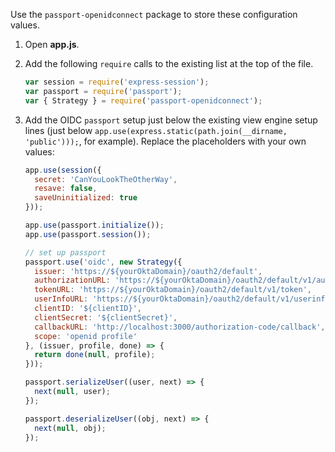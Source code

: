 Use the `passport-openidconnect` package to store these configuration values.

1. Open **app.js**.
1. Add the following `require` calls to the existing list at the top of the file.

   ```js
   var session = require('express-session');
   var passport = require('passport');
   var { Strategy } = require('passport-openidconnect');
   ```

1. Add the OIDC `passport` setup just below the existing view engine setup lines (just below `app.use(express.static(path.join(__dirname, 'public')));`, for example). Replace the placeholders with your own values:

   ```js
   app.use(session({
     secret: 'CanYouLookTheOtherWay',
     resave: false,
     saveUninitialized: true
   }));

   app.use(passport.initialize());
   app.use(passport.session());

   // set up passport
   passport.use('oidc', new Strategy({
     issuer: 'https://${yourOktaDomain}/oauth2/default',
     authorizationURL: 'https://${yourOktaDomain}/oauth2/default/v1/authorize',
     tokenURL: 'https://${yourOktaDomain}/oauth2/default/v1/token',
     userInfoURL: 'https://${yourOktaDomain}/oauth2/default/v1/userinfo',
     clientID: '${clientID}',
     clientSecret: '${clientSecret}',
     callbackURL: 'http://localhost:3000/authorization-code/callback',
     scope: 'openid profile'
   }, (issuer, profile, done) => {
     return done(null, profile);
   }));

   passport.serializeUser((user, next) => {
     next(null, user);
   });

   passport.deserializeUser((obj, next) => {
     next(null, obj);
   });
   ```
